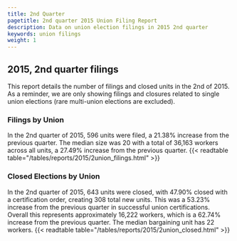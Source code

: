 ```yaml
---
title: 2nd Quarter 
pagetitle: 2nd quarter 2015 Union Filing Report
description: Data on union election filings in 2015 2nd quarter 
keywords: union filings
weight: 1
---
```


## 2015, 2nd quarter filings

This report details the number of filings and closed units in the 2nd of 2015. As a reminder, we are only showing filings and closures related to single union elections (rare multi-union elections are excluded).

### Filings by Union
In the 2nd quarter of 2015, 596 units were filed, a 21.38% increase from the previous quarter. The median size was 20 with a total of 36,163 workers across all units, a 27.49% increase from the previous quarter.
{{< readtable table="/tables/reports/2015/2union_filings.html" >}}

### Closed Elections by Union
In the 2nd quarter of 2015, 643 units were closed, with 47.90% closed with a certification order, creating 308 total new units. This was a 53.23% increase from the previous quarter in successful union certifications. Overall this represents approximately 16,222 workers, which is a 62.74% increase from the previous quarter. The median bargaining unit has 22 workers.
{{< readtable table="/tables/reports/2015/2union_closed.html" >}}
